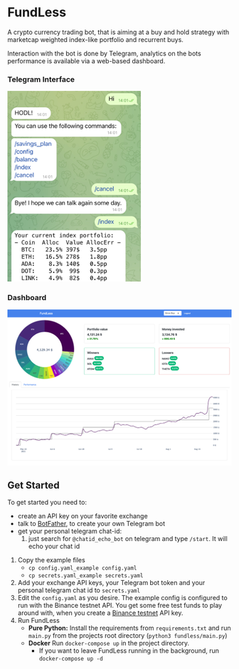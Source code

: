 # FundLess
A crypto currency trading bot, that is aiming at a buy and hold strategy with marketcap weighted index-like portfolio and recurrent buys.

Interaction with the bot is done by Telegram, analytics on the bots performance is available via a web-based dashboard.

### Telegram Interface
<img src="doc/screenshot_telegram.jpeg" width="300" />

### Dashboard
<img src="doc/screenshot_dashboard.png" width="900" />


## Get Started
To get started you need to:
- create an API key on your favorite exchange
- talk to [BotFather](https://core.telegram.org/bots#6-botfather), to create your own Telegram bot
- get your personal telegram chat-id:
    1. just search for `@chatid_echo_bot` on telegram and type `/start`. It will echo your chat id
  
1. Copy the example files
    * `cp config.yaml_example config.yaml`
    * `cp secrets.yaml_example secrets.yaml`
2. Add your exchange API keys, your Telegram bot token and your personal telegram chat id to `secrets.yaml`
3. Edit the `config.yaml` as you desire. The example config is configured to run with the Binance testnet API. You get some free test funds to play around with, when you create a [Binance testnet](https://testnet.binance.vision/) API key.
4. Run FundLess
    * **Pure Python:** Install the requirements from `requirements.txt` and run `main.py` from the projects root directory (`python3 fundless/main.py`)
    * **Docker** Run `docker-compose up` in the project directory.
      * If you want to leave FundLess running in the background, run `docker-compose up -d`
